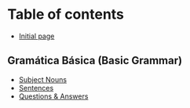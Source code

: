 # Table of contents

* [Initial page](README.md)

## Gramática Básica \(Basic Grammar\) <a id="grammar"></a>

* [Subject Nouns](grammar/subjects.md)
* [Sentences](grammar/sentences.md)
* [Questions & Answers](grammar/question.md)

